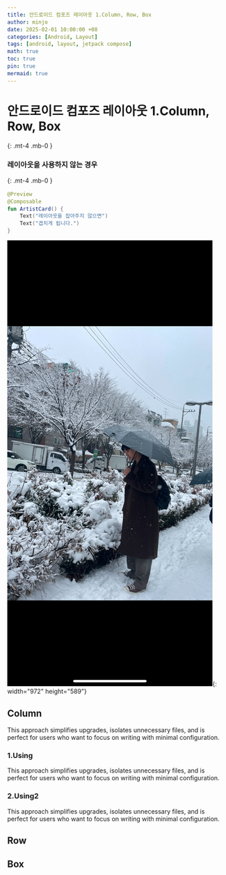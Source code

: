 ```yaml
---
title: 안드로이드 컴포즈 레이아웃 1.Column, Row, Box
author: minjo
date: 2025-02-01 10:00:00 +08
categories: [Android, Layout]
tags: [android, layout, jetpack compose]
math: true
toc: true
pin: true
mermaid: true
---
```


# 안드로이드 컴포즈 레이아웃 1.Column, Row, Box

{: .mt-4 .mb-0 }

### 레이아웃을 사용하지 않는 경우

{: .mt-4 .mb-0 }

```kotlin
@Preview
@Composable
fun ArtistCard() {
    Text("레이아웃을 잡아주지 않으면")
    Text("겹치게 됩니다.")
}
```

![Desktop View](assets/img/for_post/download.png){: width="972" height="589"}

## Column

This approach simplifies upgrades, isolates unnecessary files, and is perfect for users who want to focus on writing with minimal configuration.

### 1.Using

This approach simplifies upgrades, isolates unnecessary files, and is perfect for users who want to focus on writing with minimal configuration.

### 2.Using2

This approach simplifies upgrades, isolates unnecessary files, and is perfect for users who want to focus on writing with minimal configuration.

## Row

## Box
